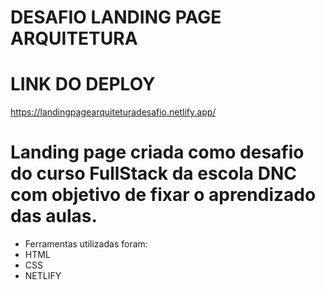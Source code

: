 # DESAFIO LANDING PAGE ARQUITETURA

# LINK DO DEPLOY
https://landingpagearquiteturadesafio.netlify.app/

# Landing page criada como desafio do curso FullStack da escola DNC com objetivo de fixar o aprendizado das aulas.
* Ferramentas utilizadas foram:
* HTML
* CSS
* NETLIFY



